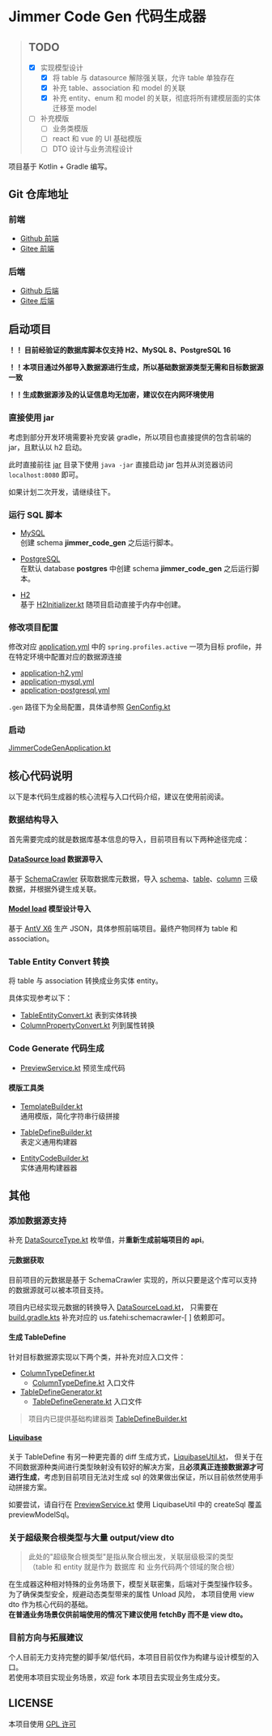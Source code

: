# Jimmer Code Gen 代码生成器

> ## TODO
> 
> - [x] 实现模型设计
>   - [x] 将 table 与 datasource 解除强关联，允许 table 单独存在
>   - [x] 补充 table、association 和 model 的关联
>   - [x] 补充 entity、enum 和 model 的关联，彻底将所有建模层面的实体迁移至 model 
> - [ ] 补充模版
>   - [ ] 业务类模版
>   - [ ] react 和 vue 的 UI 基础模版
>   - [ ] DTO 设计与业务流程设计

项目基于 Kotlin + Gradle 编写。

## Git 仓库地址

### 前端
- [Github 前端](https://github.com/pot-mot/jimmer-code-gen-vue3)
- [Gitee 前端](https://gitee.com/run-around---whats-wrong/jimmer-code-gen-vue3)

### 后端
- [Github 后端](https://github.com/pot-mot/jimmer-code-gen-kotlin)
- [Gitee 后端](https://gitee.com/run-around---whats-wrong/jimmer-code-gen-kotlin)

## 启动项目

**！！ 目前经验证的数据库脚本仅支持 H2、MySQL 8、PostgreSQL 16**

**！！本项目通过外部导入数据源进行生成，所以基础数据源类型无需和目标数据源一致**

**！！生成数据源涉及的认证信息均无加密，建议仅在内网环境使用**

### 直接使用 jar

考虑到部分开发环境需要补充安装 gradle，所以项目也直接提供的包含前端的 jar，且默认以 h2 启动。

此时直接前往 [jar](jar) 目录下使用 `java -jar` 直接启动 jar 包并从浏览器访问 `localhost:8080` 即可。

如果计划二次开发，请继续往下。

### 运行 SQL 脚本

- [MySQL](src%2Fmain%2Fresources%2Fsql%2Fmysql%2Fjimmer_code_gen.sql)  
创建 schema **jimmer_code_gen** 之后运行脚本。

- [PostgreSQL](src%2Fmain%2Fresources%2Fsql%2Fpostgresql%2Fjimmer_code_gen.sql)  
在默认 database **postgres** 中创建 schema **jimmer_code_gen** 之后运行脚本。

- [H2](src%2Fmain%2Fresources%2Fsql%2Fh2%2Fjimmer_code_gen.sql)  
基于 [H2Initializer.kt](src%2Fmain%2Fkotlin%2Ftop%2Fpotmot%2Fconfig%2FH2Initializer.kt) 随项目启动直接于内存中创建。

### 修改项目配置

修改对应 [application.yml](src%2Fmain%2Fresources%2Fapplication.yml) 中的 `spring.profiles.active` 一项为目标 profile，并在特定环境中配置对应的数据源连接
- [application-h2.yml](src%2Fmain%2Fresources%2Fapplication-h2.yml)
- [application-mysql.yml](src%2Fmain%2Fresources%2Fapplication-mysql.yml)
- [application-postgresql.yml](src%2Fmain%2Fresources%2Fapplication-postgresql.yml)

`.gen` 路径下为全局配置，具体请参照 [GenConfig.kt](src%2Fmain%2Fkotlin%2Ftop%2Fpotmot%2Fconfig%2FGenConfig.kt) 

### 启动

[JimmerCodeGenApplication.kt](src%2Fmain%2Fkotlin%2Ftop%2Fpotmot%2FJimmerCodeGenApplication.kt)


## 核心代码说明

以下是本代码生成器的核心流程与入口代码介绍，建议在使用前阅读。

### 数据结构导入

首先需要完成的就是数据库基本信息的导入，目前项目有以下两种途径完成：

#### [DataSource load](src%2Fmain%2Fkotlin%2Ftop%2Fpotmot%2Fcore%2Fdatabase%2Fload%2FDataSourceLoad.kt) 数据源导入

基于 [SchemaCrawler](https://github.com/schemacrawler/SchemaCrawler) 获取数据库元数据，导入 [schema](src%2Fmain%2Fkotlin%2Ftop%2Fpotmot%2Fmodel%2FGenSchema.kt)、[table](src%2Fmain%2Fkotlin%2Ftop%2Fpotmot%2Fmodel%2FGenTable.kt)、[column](src%2Fmain%2Fkotlin%2Ftop%2Fpotmot%2Fmodel%2FGenColumn.kt) 三级数据，并根据外键生成关联。

#### [Model load](src%2Fmain%2Fkotlin%2Ftop%2Fpotmot%2Fcore%2Fdatabase%2Fload%2FModelLoad.kt) 模型设计导入

基于 [AntV X6](https://x6.antv.antgroup.com/) 生产 JSON，具体参照前端项目。最终产物同样为 table 和 association。

### Table Entity Convert 转换

将 table 与 association 转换成业务实体 entity。

具体实现参考以下：

- [TableEntityConvert.kt](src%2Fmain%2Fkotlin%2Ftop%2Fpotmot%2Fcore%2Fentity%2Fconvert%2FTableEntityConvert.kt) 表到实体转换
- [ColumnPropertyConvert.kt](src%2Fmain%2Fkotlin%2Ftop%2Fpotmot%2Fcore%2Fentity%2Fconvert%2FColumnPropertyConvert.kt) 列到属性转换

### Code Generate 代码生成

- [PreviewService.kt](src%2Fmain%2Fkotlin%2Ftop%2Fpotmot%2Fservice%2FPreviewService.kt) 预览生成代码

#### 模版工具类

- [TemplateBuilder.kt](src%2Fmain%2Fkotlin%2Ftop%2Fpotmot%2Futils%2Ftemplate%2FTemplateBuilder.kt)  
  通用模版，简化字符串行级拼接

- [TableDefineBuilder.kt](src%2Fmain%2Fkotlin%2Ftop%2Fpotmot%2Fcore%2Fdatabase%2Fgenerate%2FTableDefineBuilder.kt)  
  表定义通用构建器

- [EntityCodeBuilder.kt](src%2Fmain%2Fkotlin%2Ftop%2Fpotmot%2Fcore%2Fentity%2Fgenerate%2FEntityCodeBuilder.kt)  
  实体通用构建器器

## 其他

### 添加数据源支持

补充 [DataSourceType.kt](src%2Fmain%2Fkotlin%2Ftop%2Fpotmot%2Fenumeration%2FDataSourceType.kt) 枚举值，并**重新生成前端项目的 api**。

#### 元数据获取

目前项目的元数据是基于 SchemaCrawler 实现的，所以只要是这个库可以支持的数据源就可以被本项目支持。

项目内已经实现元数据的转换导入 [DataSourceLoad.kt](src%2Fmain%2Fkotlin%2Ftop%2Fpotmot%2Fcore%2Fdatabase%2Fload%2FDataSourceLoad.kt)，
只需要在 [build.gradle.kts](build.gradle.kts) 补充对应的 us.fatehi:schemacrawler-[ ] 依赖即可。


#### 生成 TableDefine

针对目标数据源实现以下两个类，并补充对应入口文件：

- [ColumnTypeDefiner.kt](src%2Fmain%2Fkotlin%2Ftop%2Fpotmot%2Fcore%2Fdatabase%2Fgenerate%2FColumnTypeDefiner.kt)
  - [ColumnTypeDefine.kt](src%2Fmain%2Fkotlin%2Ftop%2Fpotmot%2Fcore%2Fdatabase%2Fgenerate%2FColumnTypeDefine.kt) 入口文件
- [TableDefineGenerator.kt](src%2Fmain%2Fkotlin%2Ftop%2Fpotmot%2Fcore%2Fdatabase%2Fgenerate%2FTableDefineGenerator.kt)
  - [TableDefineGenerate.kt](src%2Fmain%2Fkotlin%2Ftop%2Fpotmot%2Fcore%2Fdatabase%2Fgenerate%2FTableDefineGenerate.kt) 入口文件

> 项目内已提供基础构建器类 [TableDefineBuilder.kt](src%2Fmain%2Fkotlin%2Ftop%2Fpotmot%2Fcore%2Fdatabase%2Fgenerate%2FTableDefineBuilder.kt)

#### [Liquibase](https://www.liquibase.org/)
关于 TableDefine 有另一种更完善的 diff 生成方式，[LiquibaseUtil.kt](src%2Fmain%2Fkotlin%2Ftop%2Fpotmot%2Futils%2Fliquibase%2FLiquibaseUtil.kt)，
但关于在不同数据源种类间进行类型映射没有较好的解决方案，且**必须真正连接数据源才可进行生成**，考虑到目前项目无法对生成 sql 的效果做出保证，所以目前依然使用手动拼接方案。

如要尝试，请自行在 [PreviewService.kt](src%2Fmain%2Fkotlin%2Ftop%2Fpotmot%2Fservice%2FPreviewService.kt) 使用 LiquibaseUtil 中的 createSql 覆盖 previewModelSql。

### 关于超级聚合根类型与大量 output/view dto
> 此处的"超级聚合根类型"是指从聚合根出发，关联层级极深的类型  
> （table 和 entity 就是作为 数据库 和 业务代码两个领域的聚合根）

在生成器这种相对特殊的业务场景下，模型关联密集，后端对于类型操作较多。
为了确保类型安全，规避动态类型带来的属性 Unload 风险，
本项目使用 view dto 作为核心代码的基础。  
**在普通业务场景仅供前端使用的情况下建议使用 fetchBy 而不是 view dto。**

### 目前方向与拓展建议
个人目前无力支持完整的脚手架/低代码，本项目目前仅作为构建与设计模型的入口。  
若使用本项目实现业务场景，欢迎 fork 本项目去实现业务生成分支。

## LICENSE

本项目使用 [GPL 许可](LICENSE)
